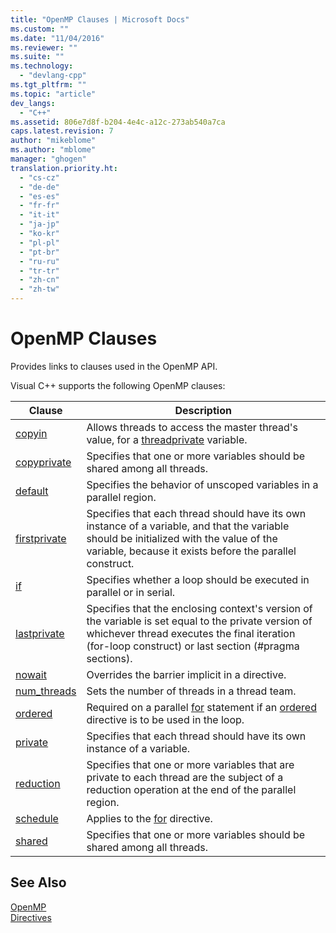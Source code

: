 ```yaml
---
title: "OpenMP Clauses | Microsoft Docs"
ms.custom: ""
ms.date: "11/04/2016"
ms.reviewer: ""
ms.suite: ""
ms.technology: 
  - "devlang-cpp"
ms.tgt_pltfrm: ""
ms.topic: "article"
dev_langs: 
  - "C++"
ms.assetid: 806e7d8f-b204-4e4c-a12c-273ab540a7ca
caps.latest.revision: 7
author: "mikeblome"
ms.author: "mblome"
manager: "ghogen"
translation.priority.ht: 
  - "cs-cz"
  - "de-de"
  - "es-es"
  - "fr-fr"
  - "it-it"
  - "ja-jp"
  - "ko-kr"
  - "pl-pl"
  - "pt-br"
  - "ru-ru"
  - "tr-tr"
  - "zh-cn"
  - "zh-tw"
---
```

# OpenMP Clauses
Provides links to clauses used in the OpenMP API.  
  
 Visual C++ supports the following OpenMP clauses:  
  
|Clause|Description|  
|------------|-----------------|  
|[copyin](../../../parallel/openmp/reference/copyin.md)|Allows threads to access the master thread's value, for a [threadprivate](../../../parallel/openmp/reference/threadprivate.md) variable.|  
|[copyprivate](../../../parallel/openmp/reference/copyprivate.md)|Specifies that one or more variables should be shared among all threads.|  
|[default](../../../parallel/openmp/reference/default-openmp.md)|Specifies the behavior of unscoped variables in a parallel region.|  
|[firstprivate](../../../parallel/openmp/reference/firstprivate.md)|Specifies that each thread should have its own instance of a variable, and that the variable should be initialized with the value of the variable, because it exists before the parallel construct.|  
|[if](../../../parallel/openmp/reference/if-openmp.md)|Specifies whether a loop should be executed in parallel or in serial.|  
|[lastprivate](../../../parallel/openmp/reference/lastprivate.md)|Specifies that the enclosing context's version of the variable is set equal to the private version of whichever thread executes the final iteration (for-loop construct) or last section (#pragma sections).|  
|[nowait](../../../parallel/openmp/reference/nowait.md)|Overrides the barrier implicit in a directive.|  
|[num_threads](../../../parallel/openmp/reference/num-threads.md)|Sets the number of threads in a thread team.|  
|[ordered](../../../parallel/openmp/reference/ordered-openmp-clauses.md)|Required on a parallel [for](../../../parallel/openmp/reference/for-openmp.md) statement if an [ordered](../../../parallel/openmp/reference/ordered-openmp-directives.md) directive is to be used in the loop.|  
|[private](../../../parallel/openmp/reference/private-openmp.md)|Specifies that each thread should have its own instance of a variable.|  
|[reduction](../../../parallel/openmp/reference/reduction.md)|Specifies that one or more variables that are private to each thread are the subject of a reduction operation at the end of the parallel region.|  
|[schedule](../../../parallel/openmp/reference/schedule.md)|Applies to the [for](../../../parallel/openmp/reference/for-openmp.md) directive.|  
|[shared](../../../parallel/openmp/reference/shared-openmp.md)|Specifies that one or more variables should be shared among all threads.|  
  
## See Also  
 [OpenMP](../../../parallel/openmp/openmp-in-visual-cpp.md)   
 [Directives](../../../parallel/openmp/reference/openmp-directives.md)